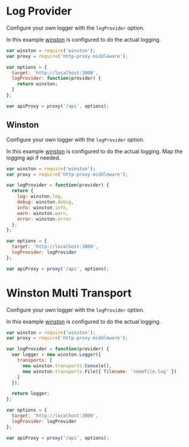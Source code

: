# Log Provider

Configure your own logger with the `logProvider` option.

In this example [winston](https://www.npmjs.com/package/winston) is configured to do the actual logging.

```javascript
var winston = require('winston');
var proxy = require('http-proxy-middleware');

var options = {
  target: 'http://localhost:3000',
  logProvider: function(provider) {
    return winston;
  }
};

var apiProxy = proxy('/api', options);
```

## Winston

Configure your own logger with the `logProvider` option.

In this example [winston](https://www.npmjs.com/package/winston) is configured to do the actual logging. Map the logging api if needed.

```javascript
var winston = require('winston');
var proxy = require('http-proxy-middleware');

var logProvider = function(provider) {
  return {
    log: winston.log,
    debug: winston.debug,
    info: winston.info,
    warn: winston.warn,
    error: winston.error
  };
};

var options = {
  target: 'http://localhost:3000',
  logProvider: logProvider
};

var apiProxy = proxy('/api', options);
```

# Winston Multi Transport

Configure your own logger with the `logProvider` option.

In this example [winston](https://www.npmjs.com/package/winston) is configured to do the actual logging.

```javascript
var winston = require('winston');
var proxy = require('http-proxy-middleware');

var logProvider = function(provider) {
  var logger = new winston.Logger({
    transports: [
      new winston.transports.Console(),
      new winston.transports.File({ filename: 'somefile.log' })
    ]
  });

  return logger;
};

var options = {
  target: 'http://localhost:3000',
  logProvider: logProvider
};

var apiProxy = proxy('/api', options);
```

